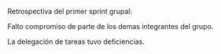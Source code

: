 Retrospectiva del primer sprint grupal:

Falto compromiso de parte de los demas integrantes del grupo.

La delegación de tareas tuvo deficiencias.
